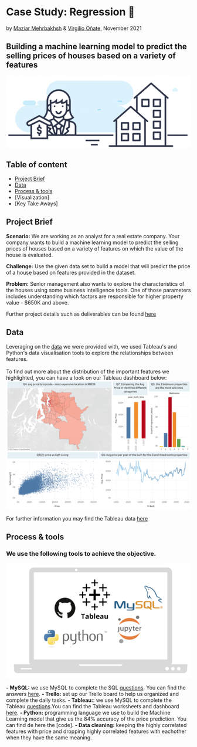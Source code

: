 # Case Study: Regression 🏡
by [Maziar Mehrbakhsh](https://github.com/Maziar-Mehr) & [Virgilio Oñate](https://github.com/vonate5), November 2021
## Building a machine learning model to predict the selling prices of houses based on a variety of features

![](images/Image_1.png)

## Table of content
- [Project Brief](https://github.com/vonate5/midterm_project/blob/main/README.md#project-brief)
- [Data](https://github.com/vonate5/midterm_project/blob/main/README.md#data)
- [Process & tools](https://github.com/vonate5/midterm_project/blob/main/README.md#process--tools)
- [Visualization]
- [Key Take Aways]


## Project Brief
**Scenario:**
We are working as an analyst for a real estate company. Your company wants to build a machine learning model to predict the selling prices of houses based on a 
variety of features on which the value of the house is evaluated.

**Challenge:**
Use the given data set to build a model that will predict the price of a house based on features provided in the dataset.

**Problem:**
Senior management also wants to explore the characteristics of the houses using some business intelligence tools. One of those parameters includes understanding 
which factors are responsible for higher property value - $650K and above.

Further project details such as deliverables can be found [here](https://github.com/ironhack-edu/data_mid_bootcamp_project_regression)

## Data
Leveraging on the [data](https://github.com/vonate5/midterm_project/tree/main/data_sets) we were provided with, we used Tableau's and Python's data visualisation tools to explore the relationships between features. <br/> <br/>
To find out more about the distribution of the important features we highlighted, you can have a look on our Tableau dashboard below:
![](images/tableau_visualization.png)

For further information you may find the Tableau data [here](https://github.com/vonate5/midterm_project/tree/main/tableau)

## Process & tools
### We use the following tools to achieve the objective.
![](images/process&tools.png)

**- MySQL:** we use MySQL to complete the SQL [questions](https://github.com/vonate5/midterm_project/blob/main/project_details/sql_questions_regression.md). You can find the answers [here](https://github.com/vonate5/midterm_project/tree/main/sql).
**- Trello:** set up our Trello board to help us organized and complete the daily tasks.
**- Tableau:**: we use MySQL to complete the Tableau [questions](https://github.com/vonate5/midterm_project/blob/main/project_details/tableau_regression.md).You can find the Tableau worksheets and dashboard [here](https://github.com/vonate5/midterm_project/tree/main/tableau).
**- Python:** programming language we use to build the Machine Learning model that give us the 84% accuracy of the price prediction. You can find de here the [code].
**- Data cleaning:** keeping the highly correlated features with price and dropping highly correlated features with eachother when they have the same meaning.


